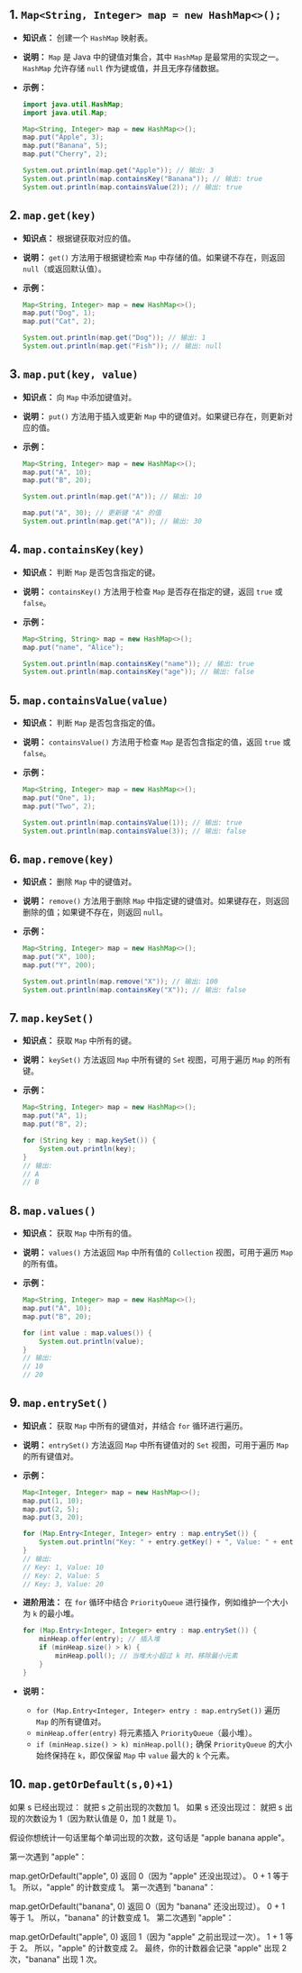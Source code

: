 ## 1. `Map<String, Integer> map = new HashMap<>();`

*   **知识点：** 创建一个 `HashMap` 映射表。
*   **说明：** `Map` 是 Java 中的键值对集合，其中 `HashMap` 是最常用的实现之一。`HashMap` 允许存储 `null` 作为键或值，并且无序存储数据。
*   **示例：**

    ```java
    import java.util.HashMap;
    import java.util.Map;

    Map<String, Integer> map = new HashMap<>();
    map.put("Apple", 3);
    map.put("Banana", 5);
    map.put("Cherry", 2);

    System.out.println(map.get("Apple")); // 输出: 3
    System.out.println(map.containsKey("Banana")); // 输出: true
    System.out.println(map.containsValue(2)); // 输出: true
    ```

## 2. `map.get(key)`

*   **知识点：** 根据键获取对应的值。
*   **说明：** `get()` 方法用于根据键检索 `Map` 中存储的值。如果键不存在，则返回 `null`（或返回默认值）。
*   **示例：**

    ```java
    Map<String, Integer> map = new HashMap<>();
    map.put("Dog", 1);
    map.put("Cat", 2);

    System.out.println(map.get("Dog")); // 输出: 1
    System.out.println(map.get("Fish")); // 输出: null
    ```

## 3. `map.put(key, value)`

*   **知识点：** 向 `Map` 中添加键值对。
*   **说明：** `put()` 方法用于插入或更新 `Map` 中的键值对。如果键已存在，则更新对应的值。
*   **示例：**

    ```java
    Map<String, Integer> map = new HashMap<>();
    map.put("A", 10);
    map.put("B", 20);

    System.out.println(map.get("A")); // 输出: 10

    map.put("A", 30); // 更新键 "A" 的值
    System.out.println(map.get("A")); // 输出: 30
    ```

## 4. `map.containsKey(key)`

*   **知识点：** 判断 `Map` 是否包含指定的键。
*   **说明：** `containsKey()` 方法用于检查 `Map` 是否存在指定的键，返回 `true` 或 `false`。
*   **示例：**

    ```java
    Map<String, String> map = new HashMap<>();
    map.put("name", "Alice");

    System.out.println(map.containsKey("name")); // 输出: true
    System.out.println(map.containsKey("age")); // 输出: false
    ```

## 5. `map.containsValue(value)`

*   **知识点：** 判断 `Map` 是否包含指定的值。
*   **说明：** `containsValue()` 方法用于检查 `Map` 是否包含指定的值，返回 `true` 或 `false`。
*   **示例：**

    ```java
    Map<String, Integer> map = new HashMap<>();
    map.put("One", 1);
    map.put("Two", 2);

    System.out.println(map.containsValue(1)); // 输出: true
    System.out.println(map.containsValue(3)); // 输出: false
    ```

## 6. `map.remove(key)`

*   **知识点：** 删除 `Map` 中的键值对。
*   **说明：** `remove()` 方法用于删除 `Map` 中指定键的键值对。如果键存在，则返回删除的值；如果键不存在，则返回 `null`。
*   **示例：**

    ```java
    Map<String, Integer> map = new HashMap<>();
    map.put("X", 100);
    map.put("Y", 200);

    System.out.println(map.remove("X")); // 输出: 100
    System.out.println(map.containsKey("X")); // 输出: false
    ```

## 7. `map.keySet()`

*   **知识点：** 获取 `Map` 中所有的键。
*   **说明：** `keySet()` 方法返回 `Map` 中所有键的 `Set` 视图，可用于遍历 `Map` 的所有键。
*   **示例：**

    ```java
    Map<String, Integer> map = new HashMap<>();
    map.put("A", 1);
    map.put("B", 2);

    for (String key : map.keySet()) {
        System.out.println(key);
    }
    // 输出:
    // A
    // B
    ```

## 8. `map.values()`

*   **知识点：** 获取 `Map` 中所有的值。
*   **说明：** `values()` 方法返回 `Map` 中所有值的 `Collection` 视图，可用于遍历 `Map` 的所有值。
*   **示例：**

    ```java
    Map<String, Integer> map = new HashMap<>();
    map.put("A", 10);
    map.put("B", 20);

    for (int value : map.values()) {
        System.out.println(value);
    }
    // 输出:
    // 10
    // 20
    ```

## 9. `map.entrySet()`

*   **知识点：** 获取 `Map` 中所有的键值对，并结合 `for` 循环进行遍历。
*   **说明：** `entrySet()` 方法返回 `Map` 中所有键值对的 `Set` 视图，可用于遍历 `Map` 的所有键值对。

*   **示例：**

    ```java
    Map<Integer, Integer> map = new HashMap<>();
    map.put(1, 10);
    map.put(2, 5);
    map.put(3, 20);

    for (Map.Entry<Integer, Integer> entry : map.entrySet()) {
        System.out.println("Key: " + entry.getKey() + ", Value: " + entry.getValue());
    }
    // 输出:
    // Key: 1, Value: 10
    // Key: 2, Value: 5
    // Key: 3, Value: 20
    ```

*   **进阶用法：** 在 `for` 循环中结合 `PriorityQueue` 进行操作，例如维护一个大小为 `k` 的最小堆。

    ```java
    for (Map.Entry<Integer, Integer> entry : map.entrySet()) {
        minHeap.offer(entry); // 插入堆
        if (minHeap.size() > k) {
            minHeap.poll(); // 当堆大小超过 k 时，移除最小元素
        }
    }
    ```

*   **说明：**  
    - `for (Map.Entry<Integer, Integer> entry : map.entrySet())` 遍历 `Map` 的所有键值对。  
    - `minHeap.offer(entry)` 将元素插入 `PriorityQueue`（最小堆）。  
    - `if (minHeap.size() > k) minHeap.poll();` 确保 `PriorityQueue` 的大小始终保持在 `k`，即仅保留 `Map` 中 `value` 最大的 `k` 个元素。

## 10. `map.getOrDefault(s,0)+1)`

如果 s 已经出现过： 就把 s 之前出现的次数加 1。
如果 s 还没出现过： 就把 s 出现的次数设为 1（因为默认值是 0，加 1 就是 1）。

假设你想统计一句话里每个单词出现的次数，这句话是 "apple banana apple"。

第一次遇到 "apple"：

map.getOrDefault("apple", 0) 返回 0（因为 "apple" 还没出现过）。
0 + 1 等于 1。
所以，"apple" 的计数变成 1。
第一次遇到 "banana"：

map.getOrDefault("banana", 0) 返回 0（因为 "banana" 还没出现过）。
0 + 1 等于 1。
所以，"banana" 的计数变成 1。
第二次遇到 "apple"：

map.getOrDefault("apple", 0) 返回 1（因为 "apple" 之前出现过一次）。
1 + 1 等于 2。
所以，"apple" 的计数变成 2。
最终，你的计数器会记录 "apple" 出现 2 次，"banana" 出现 1 次。

